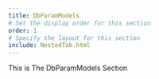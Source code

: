 ```yaml
---
title: DbParamModels
# Set the display order for this section
order: 1
# Specify the layout for this section
include: NestedTab.html
---
```

This is The DbParamModels Section